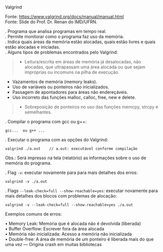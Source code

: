 Valgrind

Fonte: https://www.valgrind.org/docs/manual/manual.html  
Fonte: Slide do Prof. Dr. Renan do IMD/UFRN.

. Programa que analisa programas em tempo real.  
. Permite monitorar como o programa faz uso da memória.  
. Indica quais áreas da memória estão alocadas, quais estão livres e quais estão alocadas e iniciadas.  
. Alguns tipos de problemas encontrados pelo Valgrind:  
>- Leitura/escrita em áreas de memória já desalocadas, não alocadas, que ultrapassam uma área alocada ou que sejam impróprias ou incomuns na pilha de execução.
- Vazamentos de memória (memory leaks).
- Uso de variáveis ou ponteiros não inicializados.
- Passagem de apontadores para áreas não endereçáveis.
- Uso incorreto das funções malloc, calloc, free, new e delete.
>- Sobreposição de ponteiros no uso das funções memcpy, strcpy e semelhantes.

. Compilar o programa com gcc ou g++:
~~~
gcc...  ou g++ ...
~~~

. Executar o programa com as opções do Valgrind:
~~~
valgrind ./a.out	// a.out: executável conforme compilação
~~~
Obs.: Será impresso na tela (relatório) as informações sobre o uso de memória do programa.

. Flag `-v`: executar novamente para para mais detalhes dos erros:
~~~
valgrind -v ./a.out
~~~

. Flags `--leak-check=full --show-reachable=yes`: executar novamente para mais detalhes dos blocos com problemas de alocação:
~~~
valgrind -v --leak-check=full --show-reachable=yes ./a.out
~~~

Exemplos comuns de erros:

• Memory Leak: Memória que é alocada não é devolvida (liberada)  
• Buffer Overflow: Escrever fora da área alocada  
• Memória não inicializada: Acesso a memória não inicializada  
• Double-free: A área de memória de um ponteiro é liberada mais do que uma vez ― Origina crash em muitas bibliotecas  
